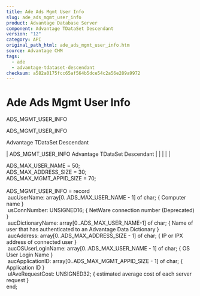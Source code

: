 ```yaml
---
title: Ade Ads Mgmt User Info
slug: ade_ads_mgmt_user_info
product: Advantage Database Server
component: Advantage TDataSet Descendant
version: "12"
category: API
original_path_html: ade_ads_mgmt_user_info.htm
source: Advantage CHM
tags:
  - ade
  - advantage-tdataset-descendant
checksum: a582a0175fcc65af564b5dce54c2a56e289a9972
---
```


# Ade Ads Mgmt User Info

ADS\_MGMT\_USER\_INFO

ADS\_MGMT\_USER\_INFO

Advantage TDataSet Descendant

| ADS\_MGMT\_USER\_INFO  Advantage TDataSet Descendant |  |  |  |  |

ADS\_MAX\_USER\_NAME = 50;  
ADS\_MAX\_ADDRESS\_SIZE = 30;  
ADS\_MAX\_MGMT\_APPID\_SIZE = 70;  
   
ADS\_MGMT\_USER\_INFO = record  
  aucUserName: array[0..ADS\_MAX\_USER\_NAME - 1] of char; { Computer name }   
  usConnNumber: UNSIGNED16; { NetWare connection number (Deprecated) }   
  aucDictionaryName: array[0..ADS\_MAX\_USER\_NAME-1] of char; { Name of user that has authenticated to an Advantage Data Dictionary }   
  aucAddress: array[0..ADS\_MAX\_ADDRESS\_SIZE - 1] of char; { IP or IPX address of connected user }   
  aucOSUserLoginName: array[0..ADS\_MAX\_USER\_NAME - 1] of char; { OS User Login Name }   
  aucApplicationID: array[0..ADS\_MAX\_MGMT\_APPID\_SIZE - 1] of char; { Application ID }  
  ulAveRequestCost: UNSIGNED32; { estimated average cost of each server request }  
end;

